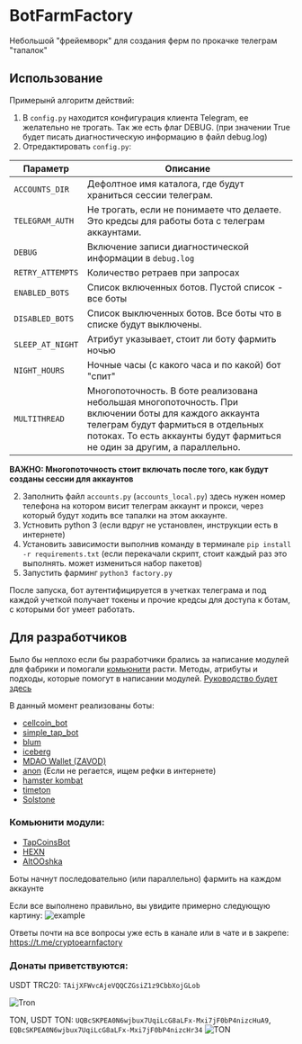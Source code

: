 # BotFarmFactory
Небольшой "фрейемворк" для создания ферм по прокачке телеграм "тапалок"

## Использование
Примерынй алгоритм действий:
1. В `config.py` находится конфигурация клиента Telegram, ее желательно не трогать. Так же есть флаг DEBUG. (при значении True будет писать диагностическую информацию в файл debug.log)
1. Отредактировать `config.py`:

| Параметр | Описание |
| - | - |
| `ACCOUNTS_DIR` | Дефолтное имя каталога, где будут храниться сессии телеграм. |
| `TELEGRAM_AUTH` | Не трогать, если не понимаете что делаете. Это кредсы для работы бота с телеграм аккаунтами. |
| `DEBUG` | Включение записи диагностической информации в `debug.log` |
| `RETRY_ATTEMPTS` | Количество ретраев при запросах |
| `ENABLED_BOTS` | Список включенных ботов. Пустой список - все боты |включены. Если добавить хоть один бот - работать будет только он. |
| `DISABLED_BOTS` | Список выключенных ботов. Все боты что в списке будут выключены. |
| `SLEEP_AT_NIGHT` | Атрибут указывает, стоит ли боту фармить ночью |
| `NIGHT_HOURS` | Ночные часы (с какого часа и по какой) бот "спит" |
| `MULTITHREAD` | Многопоточность. В боте реализована небольшая многопоточность. При включении боты для каждого аккаунта телеграм будут фармиться в отдельных потоках. То есть аккаунты будут фармиться не один за другим, а параллельно. |

**ВАЖНО: Многопоточность стоит включать после того, как будут созданы сессии для аккаунтов**

2. Заполнить файл `accounts.py` (`accounts_local.py`) здесь нужен номер телефона на котором висит телеграм аккаунт и прокси, через который будут ходить все тапалки на этом аккаунте.
3. Устновить python 3 (если вдруг не установлен, инструкции есть в интернете)
4. Установить зависимости выполнив команду в терминале `pip install -r requirements.txt` (если перекачали скрипт, стоит каждый раз это выполнять. может измениться набор пакетов)
5. Запустить фарминг `python3 factory.py`

После запуска, бот аутентифицируется в учетках телеграма и под каждой учеткой получает токены и прочие кредсы для доступа к ботам, с которыми бот умеет работать.


## Для разработчиков
Было бы неплохо если бы разработчики брались за написание модулей для фабрики и помогали [комьюнити](https://t.me/cryptoautofarm) расти. 
Методы, атрибуты и подходы, которые помогут в написании модулей. [Руководство будет здесь](bots/base/DEV_GUIDE.md)

В данный момент реализованы боты:

- [cellcoin_bot](https://t.me/cellcoin_bot?start=102796269)
- [simple_tap_bot](https://t.me/Simple_Tap_Bot?start=1718085881160)
- [blum](https://t.me/BlumCryptoBot/app?startapp=ref_ItXoLRFElL)
- [iceberg](https://t.me/IcebergAppBot?start=referral_102796269)
- [MDAO Wallet (ZAVOD)](https://t.me/Mdaowalletbot?start=102796269)
- [anon](https://t.me/AnonEarnBot) (Если не регается, ищем рефки в интернете)
- [hamster kombat](https://t.me/Hamster_kombat_bot/start?startapp=kentId102796269)
- [timeton](https://t.me/TimeTONbot?start=TotalAwesome)
- [Solstone](https://t.me/solstonebot?start=102796269)

### Комьюнити модули:

- [TapCoinsBot](https://t.me/tapcoinsbot/app?startapp=ref_QjG2zG)
- [HEXN](https://t.me/hexn_bot/app?startapp=63b093b0-fcb8-41b5-8f50-bc61983ef4e3)
- [AltOOshka](https://t.me/altooshka_bot?start=z6HfRqEhax4)


Боты начнут последовательно (или параллельно) фармить на каждом аккаунте

Если все выполнено правильно, вы увидите примерно следующую картину:
![example](https://github.com/user-attachments/assets/f907a5e6-7b5f-4a62-aff4-7aa3144fefeb)

Ответы почти на все вопросы уже есть в канале или в чате и в закрепе: https://t.me/cryptoearnfactory

### Донаты приветствуются: 

USDT TRC20: `TAijXFWvcAjeVQQCZGsiZ1z9CbbXojGLob`

![Tron](https://github.com/user-attachments/assets/2a332718-8465-4415-8333-16f1c379f5fa)

TON, USDT TON: `UQBcSKPEA0N6wjbux7UqiLcG8aLFx-Mxi7jF0bP4nizcHuA9`, `EQBcSKPEA0N6wjbux7UqiLcG8aLFx-Mxi7jF0bP4nizcHr34`
![TON](https://github.com/user-attachments/assets/0f313ba0-be4e-4ed1-9e95-3f46926cc374)
